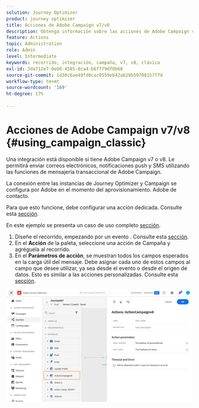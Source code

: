 ```yaml
---
solution: Journey Optimizer
product: journey optimizer
title: Acciones de Adobe Campaign v7/v8
description: Obtenga información sobre las acciones de Adobe Campaign v7/v8
feature: Actions
topic: Administration
role: Admin
level: Intermediate
keywords: recorrido, integración, campaña, v7, v8, clásica
exl-id: 3da712e7-0e08-4585-8ca4-b6ff79df0b68
source-git-commit: 1d30c6ae49fd0cac0559eb42a629b59708157f7d
workflow-type: tm+mt
source-wordcount: '169'
ht-degree: 17%

---
```


# Acciones de Adobe Campaign v7/v8 {#using_campaign_classic}

Una integración está disponible si tiene Adobe Campaign v7 o v8. Le permitirá enviar correos electrónicos, notificaciones push y SMS utilizando las funciones de mensajería transaccional de Adobe Campaign.

La conexión entre las instancias de Journey Optimizer y Campaign se configura por Adobe en el momento del aprovisionamiento. Adobe de contacto.

Para que esto funcione, debe configurar una acción dedicada. Consulte esta [sección](../action/acc-action.md).

En este ejemplo se presenta un caso de uso completo [sección](../building-journeys/ajo-ac.md).

1. Diseñe el recorrido, empezando por un evento . Consulte esta [sección](../building-journeys/journey.md).
1. En el **Acción** de la paleta, seleccione una acción de Campaña y agréguela al recorrido.
1. En el **Parámetros de acción**, se muestran todos los campos esperados en la carga útil del mensaje. Debe asignar cada uno de estos campos al campo que desee utilizar, ya sea desde el evento o desde el origen de datos. Esto es similar a las acciones personalizadas. Consulte esta [sección](../building-journeys/using-custom-actions.md).

![](assets/accintegration2.png)
